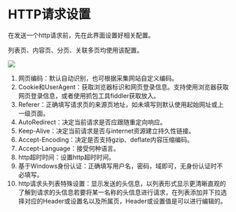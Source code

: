 # HTTP请求设置



在发送一个http请求前，先在此界面设置好相关配置。

列表页、内容页、分页、关联多页均使用该配置。

![](http://imgs.leesven.com/2016/locoyimgs/77.png)

1. 网页编码：默认自动识别，也可根据采集网站自定义编码。
2. Cookie和UserAgent：获取浏览器标识和网页登录信息。支持使用浏览器获取网页登录信息，或者使用抓包工具fiddler获取放入。
3. Referer：正确填写请求页的来源页地址，如未填写则默认使用起始网址或上一级页面。
4. AutoRedirect：决定当前请求是否应跟随重定向响应。
5. Keep-Alive：决定当前请求是否与internet资源建立持久性链接。
6. Accept-Encoding：决定是否支持gzip、deflate内容压缩编码。
7. Accept-Language：接受何种语言。
8. http超时时间：设置http超时时间。
9. 基于Windows身份认证：正确填写用户名，密码，域即可，无身份认证时不必填写。
10. http请求头列表特殊设置：显示发送的头信息，以列表形式显示更清晰直观的了解到请求的头信息若要将某一名称的头信息进行请求，在列表添加并下拉选择对应的Header或设置名以及所属页，Header或设置值是可以进行编辑的。